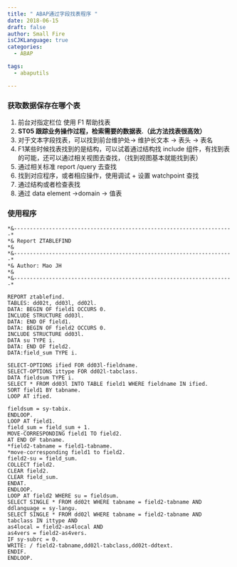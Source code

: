 ```yaml
---
title: " ABAP通过字段找表程序 "
date: 2018-06-15
draft: false
author: Small Fire
isCJKLanguage: true
categories: 
  - ABAP

tags: 
  - abaputils

---
```


### 获取数据保存在哪个表

1. 前台对指定栏位 使用 F1 帮助找表
2. **ST05 跟踪业务操作过程，检索需要的数据表.（此方法找表很高效）**
3. 对于文本字段找表，可以找到前台维护处-> 维护长文本 -> 表头 -> 表名
4. F1某些时候找表找到的是结构，可以试着通过结构找 include 组件，有找到表的可能，还可以通过相关视图去查找，（找到视图基本就能找到表）
5. 通过相关标准 report /query 去查找
6. 找到对应程序，或者相应操作，使用调试 + 设置 watchpoint 查找
7. 通过结构或者检查表找
8. 通过 data element ->domain -> 值表

### 使用程序

```JS
*&---------------------------------------------------------------------* 
*& Report ZTABLEFIND 
*& 
*&---------------------------------------------------------------------* 
*& Author: Mao JH 
*& 
*&---------------------------------------------------------------------*

REPORT ztablefind. 
TABLES: dd02t, dd03l, dd02l. 
DATA: BEGIN OF field1 OCCURS 0. 
INCLUDE STRUCTURE dd03l. 
DATA: END OF field1. 
DATA: BEGIN OF field2 OCCURS 0. 
INCLUDE STRUCTURE dd03l. 
DATA su TYPE i. 
DATA: END OF field2. 
DATA:field_sum TYPE i.

SELECT-OPTIONS ified FOR dd03l-fieldname. 
SELECT-OPTIONS ittype FOR dd02l-tabclass. 
DATA fieldsum TYPE i. 
SELECT * FROM dd03l INTO TABLE field1 WHERE fieldname IN ified. 
SORT field1 BY tabname. 
LOOP AT ified.

fieldsum = sy-tabix. 
ENDLOOP. 
LOOP AT field1. 
field_sum = field_sum + 1. 
MOVE-CORRESPONDING field1 TO field2. 
AT END OF tabname. 
*field2-tabname = field1-tabname. 
*move-corresponding field1 to field2. 
field2-su = field_sum. 
COLLECT field2. 
CLEAR field2. 
CLEAR field_sum. 
ENDAT. 
ENDLOOP. 
LOOP AT field2 WHERE su = fieldsum. 
SELECT SINGLE * FROM dd02t WHERE tabname = field2-tabname AND 
ddlanguage = sy-langu. 
SELECT SINGLE * FROM dd02l WHERE tabname = field2-tabname AND 
tabclass IN ittype AND 
as4local = field2-as4local AND 
as4vers = field2-as4vers. 
IF sy-subrc = 0. 
WRITE: / field2-tabname,dd02l-tabclass,dd02t-ddtext. 
ENDIF. 
ENDLOOP.
```

